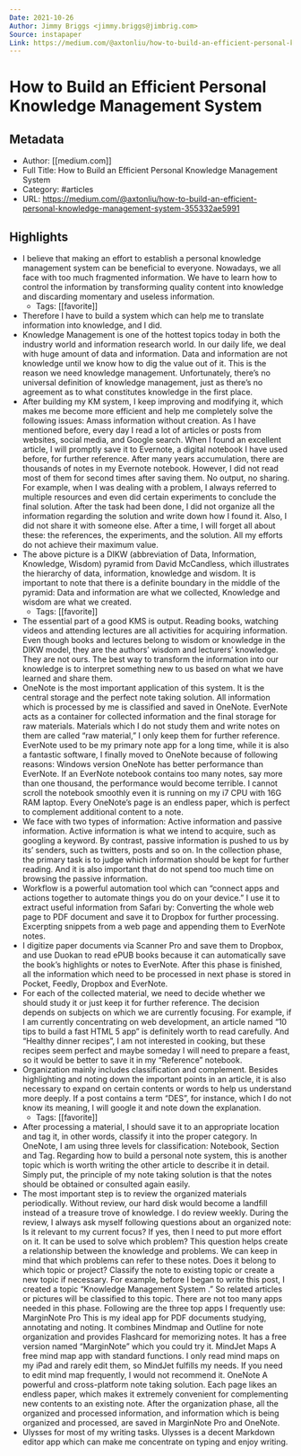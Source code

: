 ```yaml
---
Date: 2021-10-26
Author: Jimmy Briggs <jimmy.briggs@jimbrig.com>
Source: instapaper
Link: https://medium.com/@axtonliu/how-to-build-an-efficient-personal-knowledge-management-system-355332ae5991
---
```

# How to Build an Efficient Personal Knowledge Management System

## Metadata
- Author: [[medium.com]]
- Full Title: How to Build an Efficient Personal Knowledge Management System
- Category: #articles
- URL: https://medium.com/@axtonliu/how-to-build-an-efficient-personal-knowledge-management-system-355332ae5991

## Highlights
- I believe that making an effort to establish a personal knowledge management system can be beneficial to everyone. Nowadays, we all face with too much fragmented information. We have to learn how to control the information by transforming quality content into knowledge and discarding momentary and useless information.
    - Tags: [[favorite]] 
- Therefore I have to build a system which can help me to translate information into knowledge, and I did.
- Knowledge Management is one of the hottest topics today in both the industry world and information research world. In our daily life, we deal with huge amount of data and information. Data and information are not knowledge until we know how to dig the value out of it. This is the reason we need knowledge management. Unfortunately, there’s no universal definition of knowledge management, just as there’s no agreement as to what constitutes knowledge in the first place.
- After building my KM system, I keep improving and modifying it, which makes me become more efficient and help me completely solve the following issues:
  Amass information without creation.
  As I have mentioned before, every day I read a lot of articles or posts from websites, social media, and Google search. When I found an excellent article, I will promptly save it to Evernote, a digital notebook I have used before, for further reference. After many years accumulation, there are thousands of notes in my Evernote notebook. However, I did not read most of them for second times after saving them.
  No output, no sharing.
  For example, when I was dealing with a problem, I always referred to multiple resources and even did certain experiments to conclude the final solution. After the task had been done, I did not organize all the information regarding the solution and write down how I found it. Also, I did not share it with someone else. After a time, I will forget all about these: the references, the experiments, and the solution. All my efforts do not achieve their maximum value.
- The above picture is a DIKW (abbreviation of Data, Information, Knowledge, Wisdom) pyramid from David McCandless, which illustrates the hierarchy of data, information, knowledge and wisdom. It is important to note that there is a definite boundary in the middle of the pyramid: Data and information are what we collected, Knowledge and wisdom are what we created.
    - Tags: [[favorite]] 
- The essential part of a good KMS is output. Reading books, watching videos and attending lectures are all activities for acquiring information. Even though books and lectures belong to wisdom or knowledge in the DIKW model, they are the authors’ wisdom and lecturers’ knowledge. They are not ours. The best way to transform the information into our knowledge is to interpret something new to us based on what we have learned and share them.
- OneNote is the most important application of this system. It is the central storage and the perfect note taking solution. All information which is processed by me is classified and saved in OneNote. EverNote acts as a container for collected information and the final storage for raw materials. Materials which I do not study them and write notes on them are called “raw material,” I only keep them for further reference. EverNote used to be my primary note app for a long time, while it is also a fantastic software, I finally moved to OneNote because of following reasons:
  Windows version OneNote has better performance than EverNote. If an EverNote notebook contains too many notes, say more than one thousand, the performance would become terrible. I cannot scroll the notebook smoothly even it is running on my i7 CPU with 16G RAM laptop.
  Every OneNote’s page is an endless paper, which is perfect to complement additional content to a note.
- We face with two types of information: Active information and passive information. Active information is what we intend to acquire, such as googling a keyword. By contrast, passive information is pushed to us by its’ senders, such as twitters, posts and so on.
  In the collection phase, the primary task is to judge which information should be kept for further reading. And it is also important that do not spend too much time on browsing the passive information.
- Workflow is a powerful automation tool which can “connect apps and actions together to automate things you do on your device.” I use it to extract useful information from Safari by:
  Converting the whole web page to PDF document and save it to Dropbox for further processing.
  Excerpting snippets from a web page and appending them to EverNote notes.
- I digitize paper documents via Scanner Pro and save them to Dropbox, and use Duokan to read ePUB books because it can automatically save the book’s highlights or notes to EverNote.
  After this phase is finished, all the information which need to be processed in next phase is stored in Pocket, Feedly, Dropbox and EverNote.
- For each of the collected material, we need to decide whether we should study it or just keep it for further reference. The decision depends on subjects on which we are currently focusing. For example, if I am currently concentrating on web development, an article named “10 tips to build a fast HTML 5 app” is definitely worth to read carefully. And “Healthy dinner recipes”, I am not interested in cooking, but these recipes seem perfect and maybe someday I will need to prepare a feast, so it would be better to save it in my “Reference” notebook.
- Organization mainly includes classification and complement. Besides highlighting and noting down the important points in an article, it is also necessary to expand on certain contents or words to help us understand more deeply. If a post contains a term “DES”, for instance, which I do not know its meaning, I will google it and note down the explanation.
    - Tags: [[favorite]] 
- After processing a material, I should save it to an appropriate location and tag it, in other words, classify it into the proper category. In OneNote, I am using three levels for classification: Notebook, Section and Tag. Regarding how to build a personal note system, this is another topic which is worth writing the other article to describe it in detail. Simply put, the principle of my note taking solution is that the notes should be obtained or consulted again easily.
- The most important step is to review the organized materials periodically. Without review, our hard disk would become a landfill instead of a treasure trove of knowledge. I do review weekly. During the review, I always ask myself following questions about an organized note:
  Is it relevant to my current focus?
  If yes, then I need to put more effort on it.
  It can be used to solve which problem?
  This question helps create a relationship between the knowledge and problems. We can keep in mind that which problems can refer to these notes.
  Does it belong to which topic or project?
  Classify the note to existing topic or create a new topic if necessary. For example, before I began to write this post, I created a topic “Knowledge Management System .” So related articles or pictures will be classified to this topic.
  There are not too many apps needed in this phase. Following are the three top apps I frequently use:
  MarginNote Pro
  This is my ideal app for PDF documents studying, annotating and noting. It combines Mindmap and Outline for note organization and provides Flashcard for memorizing notes. It has a free version named “MarginNote” which you could try it.
  MindJet Maps
  A free mind map app with standard functions. I only read mind maps on my iPad and rarely edit them, so MindJet fulfills my needs. If you need to edit mind map frequently, I would not recommend it.
  OneNote
  A powerful and cross-platform note taking solution. Each page likes an endless paper, which makes it extremely convenient for complementing new contents to an existing note.
  After the organization phase, all the organized and processed information, and information which is being organized and processed, are saved in MarginNote Pro and OneNote.
- Ulysses for most of my writing tasks. Ulysses is a decent Markdown editor app which can make me concentrate on typing and enjoy writing.

